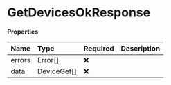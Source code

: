 # GetDevicesOkResponse

**Properties**

| Name   | Type        | Required | Description |
| :----- | :---------- | :------- | :---------- |
| errors | Error[]     | ❌       |             |
| data   | DeviceGet[] | ❌       |             |

<!-- This file was generated by liblab | https://liblab.com/ -->
